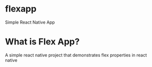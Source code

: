 # flexapp
Simple React Native App

# What is Flex App?

A simple react native project that demonstrates flex properties in react native
